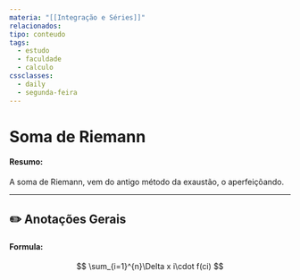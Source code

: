 ```yaml
---
materia: "[[Integração e Séries]]"
relacionados:
tipo: conteudo
tags:
  - estudo
  - faculdade
  - calculo
cssclasses:
  - daily
  - segunda-feira
---
```

#  Soma de Riemann

#### **Resumo:**

A soma de Riemann, vem do antigo método da exaustão, o aperfeiçõando.

---

## ✏️ Anotações Gerais

#### Formula:

$$
\sum_{i=1}^{n}\Delta x i\cdot f(ci)
$$



